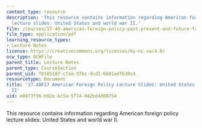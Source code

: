 ```yaml
---
content_type: resource
description: 'This resource contains information regarding American foreign policy
  lecture slides: United States and world war II.'
file: /courses/17-40-american-foreign-policy-past-present-and-future-fall-2017/e0873f56b92ebc5a5f74942bd4d68754_MIT17_40F17_WorldWarII.pdf
file_type: application/pdf
learning_resource_types:
- Lecture Notes
license: https://creativecommons.org/licenses/by-nc-sa/4.0/
ocw_type: OCWFile
parent_title: Lecture Notes
parent_type: CourseSection
parent_uid: f0185187-cfaa-57bc-dcd1-6b01adf630c4
resourcetype: Document
title: '17.40F17 American Foreign Policy Lecture Slides: United States and World War
  II'
uid: e0873f56-b92e-bc5a-5f74-942bd4d68754
---
```

This resource contains information regarding American foreign policy lecture slides: United States and world war II.